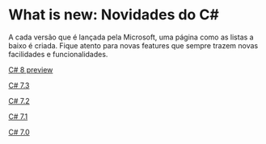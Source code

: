 # What is new: Novidades do C#

A cada versão que é lançada pela Microsoft, uma página como as listas a baixo é criada.
Fique atento para novas features que sempre trazem novas facilidades e funcionalidades.

[C# 8 preview](https://docs.microsoft.com/en-us/dotnet/csharp/whats-new/csharp-8)

[C# 7.3](https://docs.microsoft.com/en-us/dotnet/csharp/whats-new/csharp-7-3)

[C# 7.2](https://docs.microsoft.com/en-us/dotnet/csharp/whats-new/csharp-7-2)

[C# 7.1](https://docs.microsoft.com/en-us/dotnet/csharp/whats-new/csharp-7-1)

[C# 7.0](https://docs.microsoft.com/en-us/dotnet/csharp/whats-new/csharp-7)